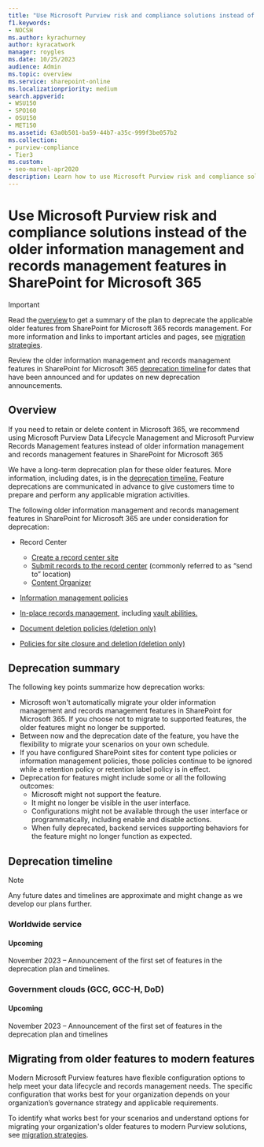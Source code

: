 ```yaml
---
title: "Use Microsoft Purview risk and compliance solutions instead of the older information management and records management features in SharePoint for Microsoft 365"
f1.keywords:
- NOCSH
ms.author: kyrachurney
author: kyracatwork
manager: roygles
ms.date: 10/25/2023
audience: Admin
ms.topic: overview
ms.service: sharepoint-online
ms.localizationpriority: medium
search.appverid:
- WSU150
- SPO160
- OSU150
- MET150
ms.assetid: 63a0b501-ba59-44b7-a35c-999f3be057b2
ms.collection:
- purview-compliance
- Tier3
ms.custom:
- seo-marvel-apr2020
description: Learn how to use Microsoft Purview risk and compliance solutions instead of the older information management and records management features in SharePoint for Microsoft 365.
---
```


# Use Microsoft Purview risk and compliance solutions instead of the older information management and records management features in SharePoint for Microsoft 365


> [!IMPORTANT]
> Read the [overview](#overview) to get a summary of the plan to deprecate the applicable older features from SharePoint for Microsoft 365 records management. For more information and links to important articles and pages, see [migration strategies](migration-strategies.md).
>
>Review the older information management and records management features in SharePoint for Microsoft 365 [deprecation timeline](#deprecation-timeline) for dates that have been announced and for updates on new deprecation announcements.

## Overview

If you need to retain or delete content in Microsoft 365, we recommend using Microsoft Purview Data Lifecycle Management and Microsoft Purview Records Management features instead of older information management and records management features in SharePoint for Microsoft 365

We have a long-term deprecation plan for these older features. More information, including dates, is in the [deprecation timeline.](#deprecation-timeline) Feature deprecations are communicated in advance to give customers time to prepare and perform any applicable migration activities. 

The following older information management and records management features in SharePoint for Microsoft 365 are under consideration for deprecation: 

- Record Center 
    - [Create a record center site ](https://support.microsoft.com/en-us/office/create-a-records-center-6bf1488b-62a8-486c-90dd-54b6bcce4b3a#:~:text=You%20need%20to%20take%20the%20following%20steps%20to,on%20the%20Records%20Center%20site.%20...%20See%20More.)
    - [Submit records to the record center](https://support.microsoft.com/en-us/office/introduction-to-the-records-center-bae6ca5a-7b19-40e0-b433-e3613a747c2c) (commonly referred to as “send to” location) 
    - [Content Organizer](https://support.microsoft.com/en-us/office/configure-the-content-organizer-to-route-documents-b0875658-69bc-4f48-addb-e3c5f01f2d9a#:~:text=Each%20time%20that%20a%20document,in%20a%20different%20site%20collection.) 
   
- [Information management policies](intro-to-info-mgmt-policies.md) 
- [In-place records management,](https://support.microsoft.com/en-us/office/configuring-in-place-records-management-7707a878-780c-4be6-9cb0-9718ecde050a?ui=en-us&rs=en-us&ad=us) including [vault abilities.](https://support.microsoft.com/en-us/office/introduction-to-the-records-center-bae6ca5a-7b19-40e0-b433-e3613a747c2c)
- [Document deletion policies (deletion only) ](https://support.microsoft.com/en-us/office/create-a-document-deletion-policy-in-sharepoint-server-2016-4fe26e19-4849-4eb9-a044-840ab47458ff?ui=en-us&rs=en-us&ad=us)
- [Policies for site closure and deletion (deletion only)](https://support.microsoft.com/en-us/office/use-policies-for-site-closure-and-deletion-a8280d82-27fd-48c5-9adf-8a5431208ba5)

## Deprecation summary

The following key points summarize how deprecation works:  

- Microsoft won't automatically migrate your older information management and records management features in SharePoint for Microsoft 365. If you choose not to migrate to supported features, the older features might no longer be supported.   
- Between now and the deprecation date of the feature, you have the flexibility to migrate your scenarios on your own schedule.  
- If you have configured SharePoint sites for content type policies or information management policies, those policies continue to be ignored while a retention policy or retention label policy is in effect. 
- Deprecation for features might include some or all the following outcomes:  
    - Microsoft might not support the feature.
    - It might no longer be visible in the user interface.  
    - Configurations might not be available through the user interface or programmatically, including enable and disable actions.  
    - When fully deprecated, backend services supporting behaviors for the feature might no longer function as expected.
    
## Deprecation timeline 
 
> [!NOTE]
> Any future dates and timelines are approximate and might change as we develop our plans further.

### Worldwide service

#### Upcoming 

November 2023 – Announcement of the first set of features in the deprecation plan and timelines. 

### Government clouds (GCC, GCC-H, DoD) 

#### Upcoming 

November 2023 – Announcement of the first set of features in the deprecation plan and timelines

## Migrating from older features to modern features

Modern Microsoft Purview features have flexible configuration options to help meet your data lifecycle and records management needs. The specific configuration that works best for your organization depends on your organization’s governance strategy and applicable requirements.  

To identify what works best for your scenarios and understand options for migrating your organization's older features to modern Purview solutions, see [migration strategies](migration-strategies.md). 

